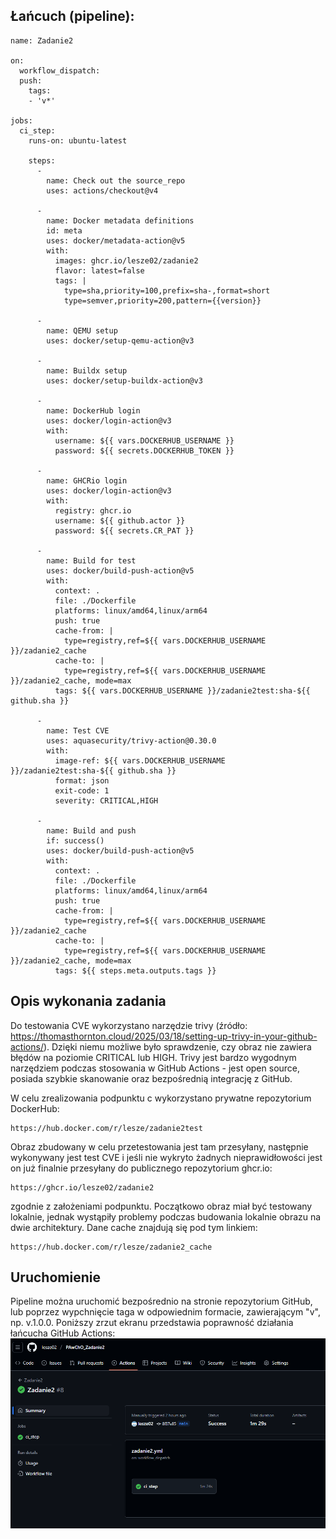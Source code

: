 ## Łańcuch (pipeline):
```
name: Zadanie2

on:
  workflow_dispatch:
  push:
    tags:
    - 'v*'

jobs:
  ci_step:
    runs-on: ubuntu-latest

    steps:
      -
        name: Check out the source_repo
        uses: actions/checkout@v4

      -
        name: Docker metadata definitions
        id: meta
        uses: docker/metadata-action@v5
        with:
          images: ghcr.io/lesze02/zadanie2
          flavor: latest=false
          tags: |
            type=sha,priority=100,prefix=sha-,format=short
            type=semver,priority=200,pattern={{version}}
      
      -
        name: QEMU setup
        uses: docker/setup-qemu-action@v3

      -
        name: Buildx setup
        uses: docker/setup-buildx-action@v3

      -
        name: DockerHub login
        uses: docker/login-action@v3
        with:
          username: ${{ vars.DOCKERHUB_USERNAME }}
          password: ${{ secrets.DOCKERHUB_TOKEN }}

      -
        name: GHCRio login
        uses: docker/login-action@v3
        with:
          registry: ghcr.io
          username: ${{ github.actor }}
          password: ${{ secrets.CR_PAT }}

      -
        name: Build for test
        uses: docker/build-push-action@v5
        with:
          context: .
          file: ./Dockerfile
          platforms: linux/amd64,linux/arm64
          push: true
          cache-from: |
            type=registry,ref=${{ vars.DOCKERHUB_USERNAME }}/zadanie2_cache
          cache-to: |
            type=registry,ref=${{ vars.DOCKERHUB_USERNAME }}/zadanie2_cache, mode=max
          tags: ${{ vars.DOCKERHUB_USERNAME }}/zadanie2test:sha-${{ github.sha }}

      -
        name: Test CVE
        uses: aquasecurity/trivy-action@0.30.0
        with:
          image-ref: ${{ vars.DOCKERHUB_USERNAME }}/zadanie2test:sha-${{ github.sha }}
          format: json
          exit-code: 1
          severity: CRITICAL,HIGH

      -
        name: Build and push
        if: success()
        uses: docker/build-push-action@v5
        with:
          context: .
          file: ./Dockerfile
          platforms: linux/amd64,linux/arm64
          push: true
          cache-from: |
            type=registry,ref=${{ vars.DOCKERHUB_USERNAME }}/zadanie2_cache
          cache-to: |
            type=registry,ref=${{ vars.DOCKERHUB_USERNAME }}/zadanie2_cache, mode=max
          tags: ${{ steps.meta.outputs.tags }}

```

## Opis wykonania zadania
Do testowania CVE wykorzystano narzędzie trivy (źródło: https://thomasthornton.cloud/2025/03/18/setting-up-trivy-in-your-github-actions/). Dzięki niemu możliwe było sprawdzenie, czy obraz nie zawiera błędów na poziomie CRITICAL lub HIGH. Trivy jest bardzo wygodnym narzędziem podczas stosowania w GitHub Actions - jest open source, posiada szybkie skanowanie oraz bezpośrednią integrację z GitHub. 

W celu zrealizowania podpunktu c wykorzystano prywatne repozytorium DockerHub:

    https://hub.docker.com/r/lesze/zadanie2test

Obraz zbudowany w celu przetestowania jest tam przesyłany, następnie wykonywany jest test CVE i jeśli nie wykryto żadnych nieprawidłowości jest on już finalnie przesyłany do publicznego repozytorium ghcr.io:

    https://ghcr.io/lesze02/zadanie2

zgodnie z założeniami podpunktu. Początkowo obraz miał być testowany lokalnie, jednak wystąpiły problemy podczas budowania lokalnie obrazu na dwie architektury. Dane cache znajdują się pod tym linkiem:

    https://hub.docker.com/r/lesze/zadanie2_cache

## Uruchomienie 
Pipeline można uruchomić bezpośrednio na stronie repozytorium GitHub, lub poprzez wypchnięcie taga w odpowiednim formacie, zawierającym "v", np. v.1.0.0. Poniższy zrzut ekranu przedstawia poprawność działania łańcucha GitHub Actions:
!["Wynik działania"](Obrazy/wynik.png)